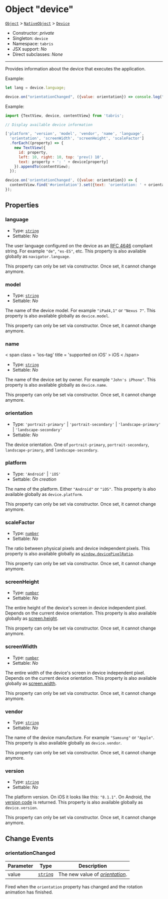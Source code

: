 ---
---
# Object "device"

<span style="white-space:nowrap;">[`Object`](https://developer.mozilla.org/en-US/docs/Web/JavaScript/Reference/Global_Objects/Object)</span> > <span style="white-space:nowrap;">[`NativeObject`](NativeObject.md)</span> > <span style="white-space:nowrap;">[`Device`](Device.md)</span>

* Constructor: *private*
* Singleton: `device`
* Namespace: `tabris`
* JSX support: *No*
* Direct subclasses: *None*
--------
Provides information about the device that executes the application.


Example:

```js
let lang = device.language;

device.on("orientationChanged", ({value: orientation}) => console.log("new orientation: ", orientation));
```

Example:
```js
import {TextView, device, contentView} from 'tabris';

// Display available device information

['platform', 'version', 'model', 'vendor', 'name', 'language',
  'orientation', 'screenWidth', 'screenHeight', 'scaleFactor']
  .forEach((property) => {
    new TextView({
      id: property,
      left: 10, right: 10, top: 'prev() 10',
      text: property + ': ' + device[property]
    }).appendTo(contentView);
  });

device.on('orientationChanged', ({value: orientation}) => {
  contentView.find('#orientation').set({text: 'orientation: ' + orientation});
});
```
## Properties

### language


* Type: <span style="white-space:nowrap;">[`string`](https://developer.mozilla.org/en-US/docs/Web/JavaScript/Data_structures#String_type)</span>
* Settable: *No*



The user language configured on the device as an [RFC 4646](http://tools.ietf.org/html/rfc4646) compliant string. For example `"de"`, `"es-ES"`, etc. This property is also available globally as `navigator.language`.

This property can only be set via constructor. Once set, it cannot change anymore.

### model


* Type: <span style="white-space:nowrap;">[`string`](https://developer.mozilla.org/en-US/docs/Web/JavaScript/Data_structures#String_type)</span>
* Settable: *No*



The name of the device model. For example `"iPad4,1"` or `"Nexus 7"`. This property is also available globally as `device.model`.

This property can only be set via constructor. Once set, it cannot change anymore.

### name
<p class="platforms"> < span class = 'ios-tag' title = 'supported on iOS' > iOS < /span></p>

* Type: <span style="white-space:nowrap;">[`string`](https://developer.mozilla.org/en-US/docs/Web/JavaScript/Data_structures#String_type)</span>
* Settable: *No*



The name of the device set by owner. For example `"John's iPhone"`. This property is also available globally as `device.name`.

This property can only be set via constructor. Once set, it cannot change anymore.

### orientation


* Type: `'portrait-primary'` | `'portrait-secondary'` | `'landscape-primary'` | `'landscape-secondary'`
* Settable: *No*



The device orientation. One of `portrait-primary`, `portrait-secondary`, `landscape-primary`, and `landscape-secondary`.

### platform


* Type: `'Android'` | `'iOS'`
* Settable: *On creation*



The name of the platform. Either `"Android"` or `"iOS"`. This property is also available globally as `device.platform`.

This property can only be set via constructor. Once set, it cannot change anymore.

### scaleFactor


* Type: <span style="white-space:nowrap;">[`number`](https://developer.mozilla.org/en-US/docs/Web/JavaScript/Data_structures#Number_type)</span>
* Settable: *No*



The ratio between physical pixels and device independent pixels. This property is also available globally as [`window.devicePixelRatio`](https://developer.mozilla.org/en-US/docs/Web/API/Window.devicePixelRatio).

This property can only be set via constructor. Once set, it cannot change anymore.

### screenHeight


* Type: <span style="white-space:nowrap;">[`number`](https://developer.mozilla.org/en-US/docs/Web/JavaScript/Data_structures#Number_type)</span>
* Settable: *No*



The entire height of the device's screen in device independent pixel. Depends on the current device orientation. This property is also available globally as [screen.height](https://developer.mozilla.org/en-US/docs/Web/API/Screen.height).

This property can only be set via constructor. Once set, it cannot change anymore.

### screenWidth


* Type: <span style="white-space:nowrap;">[`number`](https://developer.mozilla.org/en-US/docs/Web/JavaScript/Data_structures#Number_type)</span>
* Settable: *No*



The entire width of the device's screen in device independent pixel. Depends on the current device orientation. This property is also available globally as [screen.width](https://developer.mozilla.org/en-US/docs/Web/API/Screen.width).

This property can only be set via constructor. Once set, it cannot change anymore.

### vendor


* Type: <span style="white-space:nowrap;">[`string`](https://developer.mozilla.org/en-US/docs/Web/JavaScript/Data_structures#String_type)</span>
* Settable: *No*



The name of the device manufacture. For example `"Samsung"` or `"Apple"`. This property is also available globally as `device.vendor`.

This property can only be set via constructor. Once set, it cannot change anymore.

### version


* Type: <span style="white-space:nowrap;">[`string`](https://developer.mozilla.org/en-US/docs/Web/JavaScript/Data_structures#String_type)</span>
* Settable: *No*



The platform version. On iOS it looks like this: `"8.1.1"`. On Android, the [version code](https://developer.android.com/reference/android/os/Build.VERSION_CODES.html) is returned. This property is also available globally as `device.version`.

This property can only be set via constructor. Once set, it cannot change anymore.


## Change Events

### orientationChanged

Parameter|Type|Description
-|-|-
value | <span style="white-space:nowrap;">[`string`](https://developer.mozilla.org/en-US/docs/Web/JavaScript/Data_structures#String_type)</span> | The new value of [*orientation*](#orientation).

Fired when the `orientation` property has changed and the rotation animation has finished.

